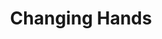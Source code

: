 ---
layout: credit-info
category: credits
headerstatus: shrunk-header
valid: 1
title: Changing Hands
image_cover: /assets/img/credits-grid/changing-hands.jpg
image_social: /assets/img/credits-grid/opengraph/changing-hands.jpg
role: Composer
credit_type: Feature Film
imdb: http://www.imdb.com/title/tt2657648
soundcloud: https://w.soundcloud.com/player/?url=https%3A//api.soundcloud.com/tracks/74363319&amp;color=ff5500&amp;auto_play=false&amp;hide_related=false&amp;show_comments=true&amp;show_user=false&amp;show_reposts=false
genre: Crime Thriller
director: Scott L. Schwartz
writers: Scott L. Schwartz
synopsis: Sometimes the origin of a gun is a dubious journey. What goes around, comes around. Such a true statement in every effect. Changing Hands tells the story of a gun, and the path it takes on its journey through different hands.
---